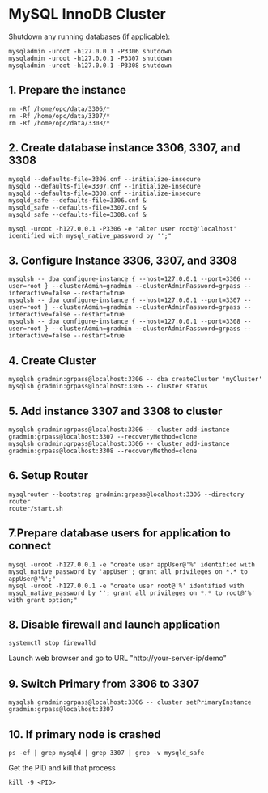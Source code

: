 # MySQL InnoDB Cluster
Shutdown any running databases (if applicable):
```
mysqladmin -uroot -h127.0.0.1 -P3306 shutdown
mysqladmin -uroot -h127.0.0.1 -P3307 shutdown
mysqladmin -uroot -h127.0.0.1 -P3308 shutdown
```
## 1. Prepare the instance
```
rm -Rf /home/opc/data/3306/*
rm -Rf /home/opc/data/3307/*
rm -Rf /home/opc/data/3308/*
```
## 2. Create database instance 3306, 3307, and 3308
```
mysqld --defaults-file=3306.cnf --initialize-insecure
mysqld --defaults-file=3307.cnf --initialize-insecure
mysqld --defaults-file=3308.cnf --initialize-insecure
mysqld_safe --defaults-file=3306.cnf &
mysqld_safe --defaults-file=3307.cnf &
mysqld_safe --defaults-file=3308.cnf &

mysql -uroot -h127.0.0.1 -P3306 -e "alter user root@'localhost' identified with mysql_native_password by '';"

```
## 3. Configure Instance 3306, 3307, and 3308
```
mysqlsh -- dba configure-instance { --host=127.0.0.1 --port=3306 --user=root } --clusterAdmin=gradmin --clusterAdminPassword=grpass --interactive=false --restart=true
mysqlsh -- dba configure-instance { --host=127.0.0.1 --port=3307 --user=root } --clusterAdmin=gradmin --clusterAdminPassword=grpass --interactive=false --restart=true
mysqlsh -- dba configure-instance { --host=127.0.0.1 --port=3308 --user=root } --clusterAdmin=gradmin --clusterAdminPassword=grpass --interactive=false --restart=true
```
## 4. Create Cluster
```
mysqlsh gradmin:grpass@localhost:3306 -- dba createCluster 'myCluster'
mysqlsh gradmin:grpass@localhost:3306 -- cluster status
```
## 5. Add instance 3307 and 3308 to cluster
```
mysqlsh gradmin:grpass@localhost:3306 -- cluster add-instance gradmin:grpass@localhost:3307 --recoveryMethod=clone
mysqlsh gradmin:grpass@localhost:3306 -- cluster add-instance gradmin:grpass@localhost:3308 --recoveryMethod=clone
```
## 6. Setup Router
```
mysqlrouter --bootstrap gradmin:grpass@localhost:3306 --directory router 
router/start.sh
```
## 7.Prepare database users for application to connect
```
mysql -uroot -h127.0.0.1 -e "create user appUser@'%' identified with mysql_native_password by 'appUser'; grant all privileges on *.* to appUser@'%';"
mysql -uroot -h127.0.0.1 -e "create user root@'%' identified with mysql_native_password by ''; grant all privileges on *.* to root@'%' with grant option;"
```
## 8. Disable firewall and launch application
```
systemctl stop firewalld
```
Launch web browser and go to URL "http://your-server-ip/demo"
## 9. Switch Primary from 3306 to 3307
```
mysqlsh gradmin:grpass@localhost:3306 -- cluster setPrimaryInstance gradmin:grpass@localhost:3307
```
## 10. If primary node is crashed
```
ps -ef | grep mysqld | grep 3307 | grep -v mysqld_safe
```
Get the PID and kill that process
```
kill -9 <PID>
```






